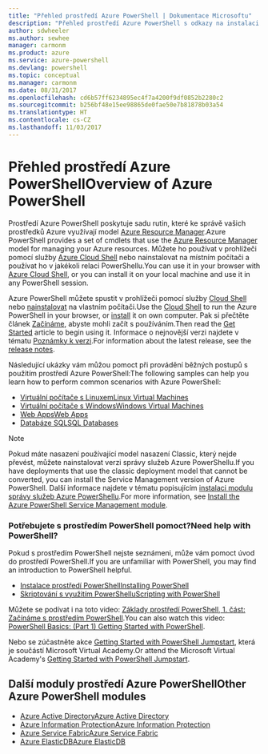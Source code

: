 ```yaml
---
title: "Přehled prostředí Azure PowerShell | Dokumentace Microsoftu"
description: "Přehled prostředí Azure PowerShell s odkazy na instalaci a konfiguraci."
author: sdwheeler
ms.author: sewhee
manager: carmonm
ms.product: azure
ms.service: azure-powershell
ms.devlang: powershell
ms.topic: conceptual
ms.manager: carmonm
ms.date: 08/31/2017
ms.openlocfilehash: cd6b57ff6234895ec4f7a4200f9df0852b2280c2
ms.sourcegitcommit: b256bf48e15ee98865de0fae50e7b81878b03a54
ms.translationtype: HT
ms.contentlocale: cs-CZ
ms.lasthandoff: 11/03/2017
---
```

# <a name="overview-of-azure-powershell"></a><span data-ttu-id="aae08-103">Přehled prostředí Azure PowerShell</span><span class="sxs-lookup"><span data-stu-id="aae08-103">Overview of Azure PowerShell</span></span>

<span data-ttu-id="aae08-104">Prostředí Azure PowerShell poskytuje sadu rutin, které ke správě vašich prostředků Azure využívají model [Azure Resource Manager](/azure/azure-resource-manager/resource-group-overview).</span><span class="sxs-lookup"><span data-stu-id="aae08-104">Azure PowerShell provides a set of cmdlets that use the [Azure Resource Manager](/azure/azure-resource-manager/resource-group-overview) model for managing your Azure resources.</span></span> <span data-ttu-id="aae08-105">Můžete ho používat v prohlížeči pomocí služby [Azure Cloud Shell](/azure/cloud-shell/overview) nebo nainstalovat na místním počítači a používat ho v jakékoli relaci PowerShellu.</span><span class="sxs-lookup"><span data-stu-id="aae08-105">You can use it in your browser with [Azure Cloud Shell](/azure/cloud-shell/overview), or you can install it on your local machine and use it in any PowerShell session.</span></span>

<span data-ttu-id="aae08-106">Azure PowerShell můžete spustit v prohlížeči pomocí služby [Cloud Shell](/azure/cloud-shell/overview) nebo [nainstalovat](install-azurerm-ps.md) na vlastním počítači.</span><span class="sxs-lookup"><span data-stu-id="aae08-106">Use the [Cloud Shell](/azure/cloud-shell/overview) to run the Azure PowerShell in your browser, or [install](install-azurerm-ps.md) it on own computer.</span></span> <span data-ttu-id="aae08-107">Pak si přečtěte článek [Začínáme](get-started-azureps.md), abyste mohli začít s používáním.</span><span class="sxs-lookup"><span data-stu-id="aae08-107">Then read the [Get Started](get-started-azureps.md) article to begin using it.</span></span> <span data-ttu-id="aae08-108">Informace o nejnovější verzi najdete v tématu [Poznámky k verzi](release-notes-azureps.md).</span><span class="sxs-lookup"><span data-stu-id="aae08-108">For information about the latest release, see the [release notes](release-notes-azureps.md).</span></span>

<span data-ttu-id="aae08-109">Následující ukázky vám můžou pomoct při provádění běžných postupů s použitím prostředí Azure PowerShell:</span><span class="sxs-lookup"><span data-stu-id="aae08-109">The following samples can help you learn how to perform common scenarios with Azure PowerShell:</span></span>

* [<span data-ttu-id="aae08-110">Virtuální počítače s Linuxem</span><span class="sxs-lookup"><span data-stu-id="aae08-110">Linux Virtual Machines</span></span>](/azure/virtual-machines/virtual-machines-linux-powershell-samples?toc=/powershell/azure/toc.json)
* [<span data-ttu-id="aae08-111">Virtuální počítače s Windows</span><span class="sxs-lookup"><span data-stu-id="aae08-111">Windows Virtual Machines</span></span>](/azure/virtual-machines/virtual-machines-windows-powershell-samples?toc=/powershell/azure/toc.json)
* [<span data-ttu-id="aae08-112">Web Apps</span><span class="sxs-lookup"><span data-stu-id="aae08-112">Web Apps</span></span>](/azure/app-service-web/app-service-powershell-samples?toc=/powershell/azure/toc.json)
* [<span data-ttu-id="aae08-113">Databáze SQL</span><span class="sxs-lookup"><span data-stu-id="aae08-113">SQL Databases</span></span>](/azure/sql-database/sql-database-powershell-samples?toc=/powershell/azure/toc.json)

> [!NOTE]
> <span data-ttu-id="aae08-114">Pokud máte nasazení používající model nasazení Classic, který nejde převést, můžete nainstalovat verzi správy služeb Azure PowerShellu.</span><span class="sxs-lookup"><span data-stu-id="aae08-114">If you have deployments that use the classic deployment model that cannot be converted, you can install the Service Management version of Azure PowerShell.</span></span> <span data-ttu-id="aae08-115">Další informace najdete v tématu popisujícím [instalaci modulu správy služeb Azure PowerShellu](/powershell/azure/servicemanagement/install-azure-ps).</span><span class="sxs-lookup"><span data-stu-id="aae08-115">For more information, see [Install the Azure PowerShell Service Management module](/powershell/azure/servicemanagement/install-azure-ps).</span></span>


### <a name="need-help-with-powershell"></a><span data-ttu-id="aae08-116">Potřebujete s prostředím PowerShell pomoct?</span><span class="sxs-lookup"><span data-stu-id="aae08-116">Need help with PowerShell?</span></span>

<span data-ttu-id="aae08-117">Pokud s prostředím PowerShell nejste seznámeni, může vám pomoct úvod do prostředí PowerShell.</span><span class="sxs-lookup"><span data-stu-id="aae08-117">If you are unfamiliar with PowerShell, you may find an introduction to PowerShell helpful.</span></span>

* [<span data-ttu-id="aae08-118">Instalace prostředí PowerShell</span><span class="sxs-lookup"><span data-stu-id="aae08-118">Installing PowerShell</span></span>](/powershell/scripting/installing-windows-powershell)
* [<span data-ttu-id="aae08-119">Skriptování s využitím PowerShellu</span><span class="sxs-lookup"><span data-stu-id="aae08-119">Scripting with PowerShell</span></span>](/powershell/scripting/scripting-with-windows-powershell)

<span data-ttu-id="aae08-120">Můžete se podívat i na toto video: [Základy prostředí PowerShell, 1. část: Začínáme s prostředím PowerShell](https://channel9.msdn.com/Blogs/Taste-of-Premier/PowerShellBasicsPart1).</span><span class="sxs-lookup"><span data-stu-id="aae08-120">You can also watch this video: [PowerShell Basics: (Part 1) Getting Started with PowerShell](https://channel9.msdn.com/Blogs/Taste-of-Premier/PowerShellBasicsPart1).</span></span>

<span data-ttu-id="aae08-121">Nebo se zúčastněte akce [Getting Started with PowerShell Jumpstart](https://mva.microsoft.com/liveevents/powershell-jumpstart), která je součástí Microsoft Virtual Academy.</span><span class="sxs-lookup"><span data-stu-id="aae08-121">Or attend the Microsoft Virtual Academy's [Getting Started with PowerShell Jumpstart](https://mva.microsoft.com/liveevents/powershell-jumpstart).</span></span>

## <a name="other-azure-powershell-modules"></a><span data-ttu-id="aae08-122">Další moduly prostředí Azure PowerShell</span><span class="sxs-lookup"><span data-stu-id="aae08-122">Other Azure PowerShell modules</span></span>

* [<span data-ttu-id="aae08-123">Azure Active Directory</span><span class="sxs-lookup"><span data-stu-id="aae08-123">Azure Active Directory</span></span>](/powershell/azure/active-directory/)
* [<span data-ttu-id="aae08-124">Azure Information Protection</span><span class="sxs-lookup"><span data-stu-id="aae08-124">Azure Information Protection</span></span>](/powershell/azure/aip/)
* [<span data-ttu-id="aae08-125">Azure Service Fabric</span><span class="sxs-lookup"><span data-stu-id="aae08-125">Azure Service Fabric</span></span>](/powershell/azure/service-fabric/)
* [<span data-ttu-id="aae08-126">Azure ElasticDB</span><span class="sxs-lookup"><span data-stu-id="aae08-126">Azure ElasticDB</span></span>](/powershell/azure/elasticdbjobs/)
